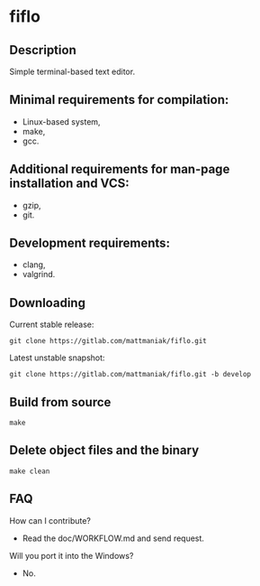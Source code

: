 # fiflo

## Description
Simple terminal-based text editor.

## Minimal requirements for compilation:
- Linux-based system,
- make,
- gcc.

## Additional requirements for man-page installation and VCS:
- gzip,
- git.

## Development requirements:
- clang,
- valgrind.

## Downloading
Current stable release:
```
git clone https://gitlab.com/mattmaniak/fiflo.git
```
Latest unstable snapshot:
```
git clone https://gitlab.com/mattmaniak/fiflo.git -b develop
```

## Build from source
```
make
```

## Delete object files and the binary
```
make clean
```

## FAQ
How can I contribute?
- Read the doc/WORKFLOW.md and send request.

Will you port it into the Windows?
- No.

